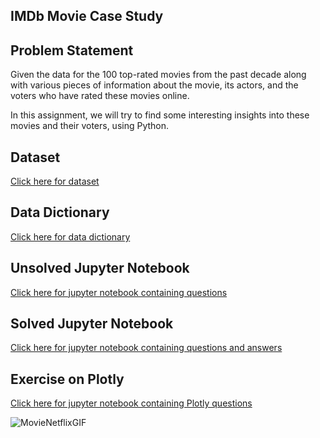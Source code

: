 ## IMDb Movie Case Study

## Problem Statement
Given the data for the 100 top-rated movies from the past decade along with various pieces of information about the movie, its actors, and the voters who have rated these movies online.

In this assignment, we will try to find some interesting insights into these movies and their voters, using Python.

## Dataset
<a href="https://github.com/singhmansi25/Python-Projects-upgrad-/blob/1983e121c68c31d6a63eccf01d4f7b35069b4381/IMDb%20Movie%20Case%20Study/Movie+Assignment+Data.csv">Click here for dataset</a>

## Data Dictionary
<a href="https://github.com/singhmansi25/Python-Projects-upgrad-/blob/1983e121c68c31d6a63eccf01d4f7b35069b4381/IMDb%20Movie%20Case%20Study/Movie+Assignment+Data+Dictionary.xlsx">Click here for data dictionary</a>

## Unsolved Jupyter Notebook
<a href="https://github.com/singhmansi25/Python-Projects-upgrad-/blob/1983e121c68c31d6a63eccf01d4f7b35069b4381/IMDb%20Movie%20Case%20Study/IMDb+Movie+Assignment_stub.ipynb">Click here for jupyter notebook containing questions</a>

## Solved Jupyter Notebook
<a href="https://github.com/singhmansi25/Python-Projects-upgrad-/blob/817317bf8eb220aacce9a1d863e37765869ccf8e/IMDb%20Movie%20Case%20Study/IMDb+Movie+Assignment_stub-Solution.ipynb">Click here for jupyter notebook containing questions and answers</a>

## Exercise on Plotly
<a href="https://github.com/singhmansi25/Python-Projects-upgrad-/blob/817317bf8eb220aacce9a1d863e37765869ccf8e/IMDb%20Movie%20Case%20Study/Bonus_question_code_stub_plotly.ipynb">Click here for jupyter notebook containing Plotly questions</a>

![MovieNetflixGIF](https://user-images.githubusercontent.com/76874762/166860390-3bf899a3-c5d9-4c57-af40-10a684bd35ff.gif)
